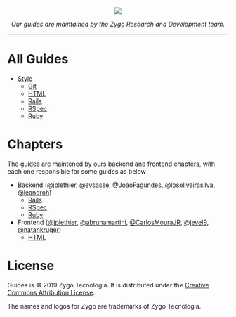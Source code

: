 <div align="center">
  <img src="https://v.fastcdn.co/t/a849570b/f5766d1d/1569515960-40045796-118x72-logo.png">
  <p><i>Our guides are maintained by the <a href="zygotecnologia.com">Zygo</a> Research and Development team.</i></p>
</div>

---
# All Guides
* [Style](./style)
  * [Git](./style/git)
  * [HTML](./style/html)
  * [Rails](./style/rails)
  * [RSpec](./style/rspec)
  * [Ruby](./style/ruby)

# Chapters
The guides are maintened by ours backend and frontend chapters, with each one responsible for some guides as below

* Backend ([@jplethier](https://github.com/jplethier), [@evsasse](https://github.com/evsasse), [@JoaoFagundes](https://github.com/JoaoFagundes), [@losoliveirasilva](https://github.com/losoliveirasilva), [@leandroh](https://github.com/leandroh))
  * [Rails](./style/rails)
  * [RSpec](./style/rspec)
  * [Ruby](./style/ruby)
* Frontend ([@jplethier](https://github.com/jplethier), [@abrunamartini](https://github.com/abrunamartini), [@CarlosMouraJR](https://github.com/CarlosMouraJR), [@jevel9](https://github.com/jevel9), [@natankruger](https://github.com/natankruger))
  * [HTML](./style/html)

# License

Guides is © 2019 Zygo Tecnologia. It is distributed under the [Creative Commons
Attribution License](https://creativecommons.org/licenses/by/4.0/).

The names and logos for Zygo are trademarks of Zygo Tecnologia.
